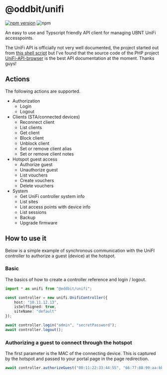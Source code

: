 # @oddbit/unifi
 [![npm version](https://img.shields.io/npm/v/@oddbit/unifi.svg)](https://www.npmjs.com/package/@oddbit/unifi) ![npm](https://img.shields.io/npm/l/@oddbit/unifi.svg)

An easy to use and Typscript friendly API client for managing UBNT UniFi accesspoints.


The UniFi API is officially not very well documented, the project started out from [this shell script](https://dl.ubnt.com/unifi/5.4.16/unifi_sh_api) but I've found that the source code of the PHP project
[UniFi-API-browser](https://github.com/Art-of-WiFi/UniFi-API-browser) is the best API documentation
at the moment. Thanks guys!

## Actions
The following actions are supported.

- Authorization
    - Login
    - Logout
- Clients (STA/connected devices)
    - Reconnect client
    - List clients
    - Get client
    - Block client
    - Unblock client
    - Set or remove client alias
    - Set or remove client notes
- Hotspot guest access
    - Authorize guest
    - Unauthorize guest
    - List vouchers
    - Create vouchers
    - Delete vouchers
- System
    - Get UniFi controller system info
    - List sites
    - List access points with device info
    - List sessions
    - Backup
    - Upgrade firmware

## How to use it

Below is a simple example of synchronous communication with the UniFI controller to authorize a guest (device) at the hotspot.

### Basic
The basics of how to create a controller reference and login / logout.

```typescript
import * as unifi from "@oddbit/unifi";

const controller = new unifi.UnifiController({
    host: "10.11.12.13",
    isSelfSigned: true,
    siteName: "default"
});

await controller.login("admin", "secretPassword");
await controller.logout();
```

### Authorizing a guest to connect through the hotspot
The first parameter is the MAC of the connecting device. This is captured by the hotspot and passed to your portal page in the page redirection.

```typescript
await controller.authorizeGuest("00:11:22:33:44:55", "66:77:88:99:aa:bb");
```


